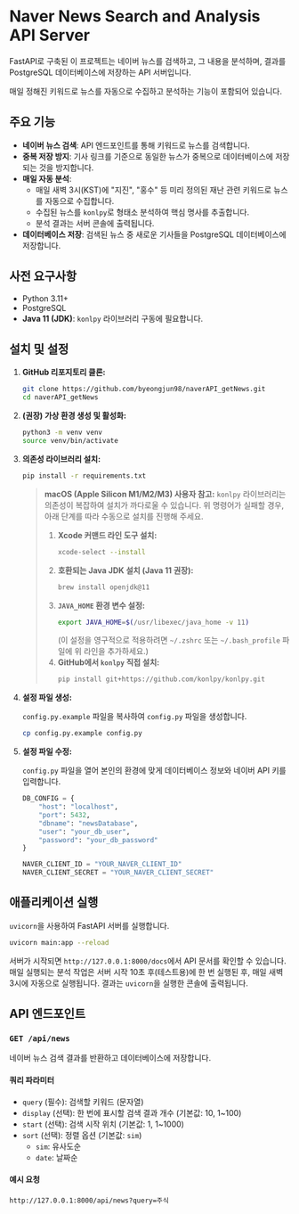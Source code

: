 # Naver News Search and Analysis API Server

FastAPI로 구축된 이 프로젝트는 네이버 뉴스를 검색하고, 그 내용을 분석하며, 결과를 PostgreSQL 데이터베이스에 저장하는 API 서버입니다.

매일 정해진 키워드로 뉴스를 자동으로 수집하고 분석하는 기능이 포함되어 있습니다.

## 주요 기능

- **네이버 뉴스 검색**: API 엔드포인트를 통해 키워드로 뉴스를 검색합니다.
- **중복 저장 방지**: 기사 링크를 기준으로 동일한 뉴스가 중복으로 데이터베이스에 저장되는 것을 방지합니다.
- **매일 자동 분석**:
    - 매일 새벽 3시(KST)에 "지진", "홍수" 등 미리 정의된 재난 관련 키워드로 뉴스를 자동으로 수집합니다.
    - 수집된 뉴스를 `konlpy`로 형태소 분석하여 핵심 명사를 추출합니다.
    - 분석 결과는 서버 콘솔에 출력됩니다.
- **데이터베이스 저장**: 검색된 뉴스 중 새로운 기사들을 PostgreSQL 데이터베이스에 저장합니다.

## 사전 요구사항

- Python 3.11+
- PostgreSQL
- **Java 11 (JDK)**: `konlpy` 라이브러리 구동에 필요합니다.

## 설치 및 설정

1. **GitHub 리포지토리 클론:**

    ```bash
    git clone https://github.com/byeongjun98/naverAPI_getNews.git
    cd naverAPI_getNews
    ```

2. **(권장) 가상 환경 생성 및 활성화:**

    ```bash
    python3 -m venv venv
    source venv/bin/activate
    ```

3. **의존성 라이브러리 설치:**

    ```bash
    pip install -r requirements.txt
    ```

    > **macOS (Apple Silicon M1/M2/M3) 사용자 참고:**
    > `konlpy` 라이브러리는 의존성이 복잡하여 설치가 까다로울 수 있습니다. 위 명령어가 실패할 경우, 아래 단계를 따라 수동으로 설치를 진행해 주세요.
    >
    > 1.  **Xcode 커맨드 라인 도구 설치:**
    >     ```bash
    >     xcode-select --install
    >     ```
    > 2.  **호환되는 Java JDK 설치 (Java 11 권장):**
    >     ```bash
    >     brew install openjdk@11
    >     ```
    > 3.  **`JAVA_HOME` 환경 변수 설정:**
    >     ```bash
    >     export JAVA_HOME=$(/usr/libexec/java_home -v 11)
    >     ```
    >     (이 설정을 영구적으로 적용하려면 `~/.zshrc` 또는 `~/.bash_profile` 파일에 위 라인을 추가하세요.)
    > 4.  **GitHub에서 `konlpy` 직접 설치:**
    >     ```bash
    >     pip install git+https://github.com/konlpy/konlpy.git
    >     ```

4. **설정 파일 생성:**

    `config.py.example` 파일을 복사하여 `config.py` 파일을 생성합니다.

    ```bash
    cp config.py.example config.py
    ```

5. **설정 파일 수정:**

    `config.py` 파일을 열어 본인의 환경에 맞게 데이터베이스 정보와 네이버 API 키를 입력합니다.

    ```python
    DB_CONFIG = {
        "host": "localhost",
        "port": 5432,
        "dbname": "newsDatabase",
        "user": "your_db_user",
        "password": "your_db_password"
    }

    NAVER_CLIENT_ID = "YOUR_NAVER_CLIENT_ID"
    NAVER_CLIENT_SECRET = "YOUR_NAVER_CLIENT_SECRET"
    ```

## 애플리케이션 실행

`uvicorn`을 사용하여 FastAPI 서버를 실행합니다.

```bash
uvicorn main:app --reload
```

서버가 시작되면 `http://127.0.0.1:8000/docs`에서 API 문서를 확인할 수 있습니다.
매일 실행되는 분석 작업은 서버 시작 10초 후(테스트용)에 한 번 실행된 후, 매일 새벽 3시에 자동으로 실행됩니다. 결과는 `uvicorn`을 실행한 콘솔에 출력됩니다.

## API 엔드포인트

### `GET /api/news`

네이버 뉴스 검색 결과를 반환하고 데이터베이스에 저장합니다.

#### 쿼리 파라미터

- `query` (필수): 검색할 키워드 (문자열)
- `display` (선택): 한 번에 표시할 검색 결과 개수 (기본값: 10, 1~100)
- `start` (선택): 검색 시작 위치 (기본값: 1, 1~1000)
- `sort` (선택): 정렬 옵션 (기본값: `sim`)
    - `sim`: 유사도순
    - `date`: 날짜순

#### 예시 요청

```
http://127.0.0.1:8000/api/news?query=주식
```